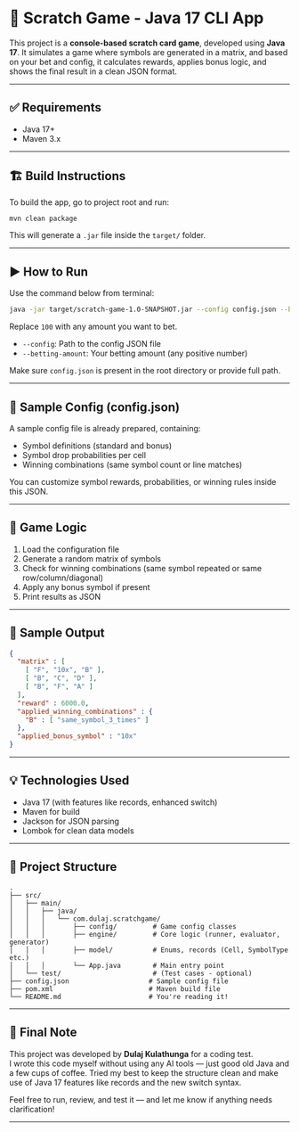 # 🎰 Scratch Game - Java 17 CLI App

This project is a **console-based scratch card game**, developed using **Java 17**. It simulates a game where symbols are generated in a matrix, and based on your bet and config, it calculates rewards, applies bonus logic, and shows the final result in a clean JSON format.

---

## ✅ Requirements

- Java 17+
- Maven 3.x

---

## 🏗 Build Instructions

To build the app, go to project root and run:

```bash
mvn clean package
```

This will generate a `.jar` file inside the `target/` folder.

---

## ▶️ How to Run

Use the command below from terminal:

```bash
java -jar target/scratch-game-1.0-SNAPSHOT.jar --config config.json --betting-amount 100
```

Replace `100` with any amount you want to bet.

- `--config`: Path to the config JSON file  
- `--betting-amount`: Your betting amount (any positive number)

Make sure `config.json` is present in the root directory or provide full path.

---

## 📂 Sample Config (config.json)

A sample config file is already prepared, containing:

- Symbol definitions (standard and bonus)
- Symbol drop probabilities per cell
- Winning combinations (same symbol count or line matches)

You can customize symbol rewards, probabilities, or winning rules inside this JSON.

---

## 🧠 Game Logic

1. Load the configuration file
2. Generate a random matrix of symbols
3. Check for winning combinations (same symbol repeated or same row/column/diagonal)
4. Apply any bonus symbol if present
5. Print results as JSON

---

## 📄 Sample Output

```json
{
  "matrix" : [
    [ "F", "10x", "B" ],
    [ "B", "C", "D" ],
    [ "B", "F", "A" ]
  ],
  "reward" : 6000.0,
  "applied_winning_combinations" : {
    "B" : [ "same_symbol_3_times" ]
  },
  "applied_bonus_symbol" : "10x"
}
```

---

## 💡 Technologies Used

- Java 17 (with features like records, enhanced switch)
- Maven for build
- Jackson for JSON parsing
- Lombok for clean data models

---

## 📁 Project Structure

```text
.
├── src/
│   ├── main/
│   │   ├── java/
│   │   │   └── com.dulaj.scratchgame/
│   │   │       ├── config/         # Game config classes
│   │   │       ├── engine/         # Core logic (runner, evaluator, generator)
│   │   │       ├── model/          # Enums, records (Cell, SymbolType etc.)
│   │   │       └── App.java        # Main entry point
│   └── test/                       # (Test cases - optional)
├── config.json                    # Sample config file
├── pom.xml                        # Maven build file
└── README.md                      # You're reading it!
```

---

## 🙌 Final Note

This project was developed by **Dulaj Kulathunga** for a coding test.  
I wrote this code myself without using any AI tools — just good old Java and a few cups of coffee.
Tried my best to keep the structure clean and make use of Java 17 features like records and the new switch syntax.

Feel free to run, review, and test it — and let me know if anything needs clarification!

---